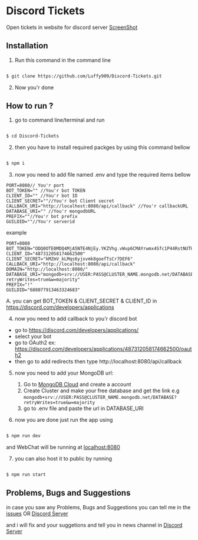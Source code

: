 
  

# Discord Tickets

  

Open tickets in website for discord server
  [ScreenShot](https://luffydev.xyz/)

## Installation

1. Run this command in the command line

  

```bash

$ git clone https://github.com/Luffy909/Discord-Tickets.git

```

2. Now you'r done

  

## How to run ?

  

1. go to command line/terminal and run

  

  

```bash

$ cd Discord-Tickets

```

  

  

2. then you have to install required packges by using this command bellow
  

```bash

$ npm i

```

  
3. now you need to add file named .env and type the required items bellow
```buh
PORT=8080// You'r port
BOT_TOKEN="" //You'r bot TOKEN
CLIENT_ID="" //You'r bot ID
CLIENT_SECRET=""//You'r bot Client secret
CALLBACK_URI="http://localhost:8080/api/callback" //You'r callbackURL
DATABASE_URI="" //You'r mongodbURL
PREFIX=""//You'r bot prefix
GUILDID=""//You'r serverid
```
example
```
PORT=8080
BOT_TOKEN="ODQ0OTE0MDQ4MjA5NTE4NjEy.YKZVhg.vWvp6CMAYrwmx4Sfc1P44RstNUTHwgSA"
CLIENT_ID="487312058174662500"
CLIENT_SECRET="kMZmV_kLMqs6yjxvmk8goefTsCr7DEF6"
CALLBACK_URI="http://localhost:8080/api/callback"
DOMAIN="http://localhost:8080/"
DATABASE_URI="mongodb+srv://USER:PASS@CLUSTER_NAME.mongodb.net/DATABASE?retryWrites=true&w=majority"
PREFIX="!"
GUILDID="688077913463324683"
```
A. you can get BOT_TOKEN & CLIENT_SECRET & CLIENT_ID in https://discord.com/developers/applications


4. now you need to add callback to you'r discord bot
- go to https://discord.com/developers/applications/
- select your bot
- go to OAuth2 ex: https://discord.com/developers/applications/487312058174662500/oauth2
- then go to add redirects then type http://localhost:8080/api/callback

5. now you need to add your MongoDB url:
	 1. Go to [MongoDB Cloud](https://cloud.mongodb.com/) and create a account
	 2. Create Cluster and make your free database and get the link e.g `mongodb+srv://USER:PASS@CLUSTER_NAME.mongodb.net/DATABASE?retryWrites=true&w=majority`
	 3. go to .env file and paste the url in DATABASE_URI
  

6. now you are done just run the app using

  

```bash

$ npm run dev

```

  

and WebChat will be running at [localhost:8080](http://localhost:8080)

  

  

7. you can also host it to public by running

  

```bash

$ npm run start

```

  
## Problems, Bugs and Suggestions

in case you saw any Problems, Bugs and Suggestions you can tell me in the [issues](https://github.com/Luffy909/Discord-Tickets) OR [Discord Server](https://discord.gg/HFZRWUC)

and i will fix and your suggetions and tell you in news channel in [Discord Server](https://discord.gg/HFZRWUC)
